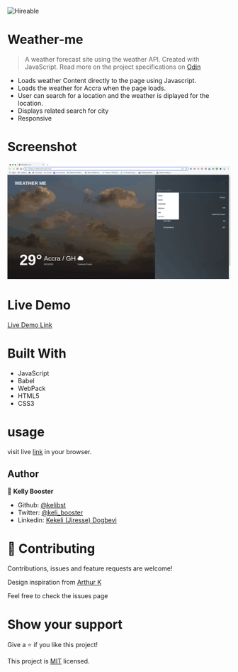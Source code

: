 <!--
*** Thanks for checking out this README Template. If you have a suggestion that would
*** make this better, please fork the repo and create a pull request or simply open
*** an issue with the tag "enhancement".
*** Thanks again! Now go create something AMAZING! :D
-->

<!-- PROJECT SHIELDS -->
<!--
*** I'm using markdown "reference style" links for readability.
*** Reference links are enclosed in brackets [ ] instead of parentheses ( ).
*** See the bottom of this document for the declaration of the reference variables
*** for contributors-url, forks-url, etc. This is an optional, concise syntax you may use.
*** https://www.markdownguide.org/basic-syntax/#reference-style-links
-->


![Hireable](https://cdn.rawgit.com/hiendv/hireable/master/styles/default/yes.svg) 

# Weather-me

> A weather forecast site using the weather API. Created with JavaScript.
Read more on the project specifications on [Odin](https://www.theodinproject.com/courses/javascript/lessons/weather-app)


- Loads weather Content directly to the page using Javascript.
- Loads the weather for Accra when the page loads.
- User can search for a location and the weather is diplayed for the location.
- Displays related search for city
- Responsive


#  Screenshot
![screenshot](./dist/assets/images/screenshot.gif)


# Live Demo
[Live Demo Link](https://heuristic-hopper-7e6e01.netlify.app/)

# Built With

- JavaScript
- Babel
- WebPack
- HTML5
- CSS3


# usage
visit live [link](https://heuristic-hopper-7e6e01.netlify.app/) in your browser.






## Author

👤 **Kelly Booster**

- Github: [@kelibst](https://github.com/kelibst)
- Twitter: [@keli_booster](https://twitter.com/keli_booster)
- Linkedin: [Kekeli (Jiresse) Dogbevi
](https://www.linkedin.com/in/kekeli-dogbevi-jiresse/)


# 🤝 Contributing
Contributions, issues and feature requests are welcome!


Design inspiration from [Arthur K](https://dribbble.com/shots/7118235-Weather-DailyUI-037)

Feel free to check the issues page

# Show your support
Give a ⭐️ if you like this project!

This project is [MIT](lic.url) licensed.